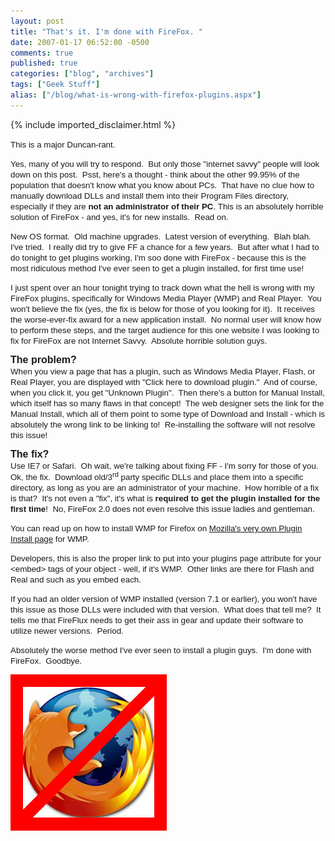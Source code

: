 ```yaml
---
layout: post
title: "That's it. I'm done with FireFox. "
date: 2007-01-17 06:52:00 -0500
comments: true
published: true
categories: ["blog", "archives"]
tags: ["Geek Stuff"]
alias: ["/blog/what-is-wrong-with-firefox-plugins.aspx"]
---
```

<!-- more -->

{% include imported_disclaimer.html %}

<P><SPAN style="FONT-SIZE: 10pt; FONT-FAMILY: Arial">This is a major Duncan-rant.</SPAN></P>
<P><SPAN style="FONT-SIZE: 10pt; FONT-FAMILY: Arial">Yes, many of you will try to respond.&nbsp; But only those&nbsp;"internet savvy" people will look down on this post.&nbsp; Psst, here's a thought - think about the other 99.95% of the population that doesn't know what you know about PCs.&nbsp; That have no clue how to manually download DLLs and install them into their Program Files directory, especially if they are <STRONG><SPAN style="FONT-FAMILY: Arial">not an administrator of their PC</SPAN></STRONG>.&nbsp;This is an absolutely horrible solution of FireFox - and yes, it's for new installs.&nbsp; Read on.<?xml:namespace prefix = o ns = "urn:schemas-microsoft-com:office:office" /><o:p></o:p></SPAN></P>
<P><SPAN style="FONT-SIZE: 10pt; FONT-FAMILY: Arial">New OS format.&nbsp;&nbsp;Old machine upgrades.&nbsp; Latest version of everything.&nbsp; Blah blah.&nbsp; I've tried.&nbsp; I really did try to give FF a chance for a few years.&nbsp; But after what I had to do tonight to get plugins working, I'm soo done with FireFox&nbsp;- because this is the most ridiculous method I've ever seen to get a plugin installed, for first time use!<o:p></o:p></SPAN></P>
<P><SPAN style="FONT-SIZE: 10pt; FONT-FAMILY: Arial">I just spent over an hour tonight trying to track down what the hell is wrong with my FireFox plugins, specifically for Windows Media Player (WMP) and Real Player.&nbsp; You won't believe the fix (yes, the fix is below for those of you looking for it).&nbsp; It receives the worse-ever-fix award&nbsp;for a new application install.&nbsp; No normal user will know how to perform these steps, and the target audience for this one website I was looking to fix for FireFox are not Internet Savvy.&nbsp; Absolute horrible solution guys.<o:p></o:p></SPAN></P>
<P><STRONG><SPAN style="FONT-FAMILY: Arial"><FONT size=3>The problem?</FONT></SPAN></STRONG><SPAN style="FONT-SIZE: 10pt; FONT-FAMILY: Arial">&nbsp; <BR>When you view a page that has a plugin, such as Windows Media Player, Flash, or Real Player, you are displayed with "Click here to download plugin."&nbsp; And of course, when you click it, you get "Unknown Plugin".&nbsp; Then there's a button for Manual Install, which itself has so many flaws in that concept!<SPAN style="mso-spacerun: yes">&nbsp; </SPAN>The web designer sets the link for the Manual Install, which all of them point to some type of Download and Install - which is absolutely the wrong link to be linking to!&nbsp; Re-installing the software will not resolve this issue!<SPAN style="mso-spacerun: yes">&nbsp; </SPAN><o:p></o:p></SPAN></P>
<P><STRONG><SPAN style="FONT-FAMILY: Arial"><FONT size=3>The fix?</FONT></SPAN></STRONG><SPAN style="FONT-SIZE: 10pt; FONT-FAMILY: Arial">&nbsp; <BR>Use IE7 or Safari.&nbsp; Oh wait, we're talking about fixing FF - I'm sorry for those of you.&nbsp; Ok, the fix.&nbsp; Download old/3<SUP>rd</SUP> party specific DLLs and place them into a specific directory, as long as you are an administrator of your machine.&nbsp; How horrible of a fix is that?&nbsp; It's not even a "fix", it's what is&nbsp;<STRONG><SPAN style="FONT-FAMILY: Arial">required to get the plugin installed for the first time</SPAN></STRONG>!&nbsp; No, FireFox 2.0 does not even resolve this issue ladies and gentleman.<o:p></o:p></SPAN></P>
<P><SPAN style="FONT-SIZE: 10pt; FONT-FAMILY: Arial">You can read up on how to&nbsp;install WMP for Firefox&nbsp;on&nbsp;<A href="http://kb.mozillazine.org/Windows_Media_Player" target=_blank mce_href="http://kb.mozillazine.org/Windows_Media_Player">Mozilla's very own Plugin Install page</A>&nbsp;for WMP.&nbsp; <o:p></o:p></SPAN></P>
<P><SPAN style="FONT-SIZE: 10pt; FONT-FAMILY: Arial">Developers, this is also the proper link to put into your plugins page attribute for your &lt;embed&gt; tags of your object - well, if it's WMP.<SPAN style="mso-spacerun: yes">&nbsp; </SPAN>Other links are there for Flash and Real and such as you embed each.<o:p></o:p></SPAN></P>
<P><SPAN style="FONT-SIZE: 10pt; FONT-FAMILY: Arial">If you had an older version of WMP installed (version 7.1 or earlier), you won't have this issue as those DLLs were included with that version.&nbsp; What does that tell me?&nbsp; It tells me that FireFlux needs to get their ass in gear and update their software to utilize newer versions.&nbsp; Period.<o:p></o:p></SPAN></P>
<P><SPAN style="FONT-SIZE: 10pt; FONT-FAMILY: Arial">Absolutely the worse method I've ever seen to install a plugin guys.&nbsp; I'm done with FireFox.&nbsp; Goodbye.<o:p></o:p></SPAN></P>
<P class=MsoNormal style="MARGIN: 0in 0in 0pt"><o:p><FONT face="Times New Roman" size=3><img alt='That's it. I'm done with FireFox. ' src='/blog/archives/images/storage/1000.4.4136.Untitled-1.jpg'/></FONT></o:p></P>
